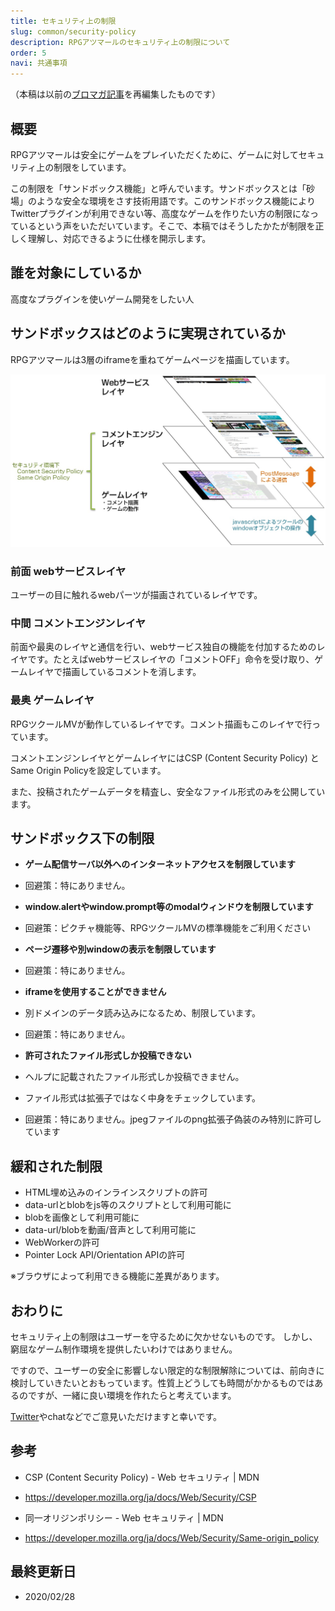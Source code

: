 ```yaml
---
title: セキュリティ上の制限
slug: common/security-policy
description: RPGアツマールのセキュリティ上の制限について
order: 5
navi: 共通事項
---
```

  
（本稿は以前の[ブロマガ記事](https://ch.nicovideo.jp/indies-game/blomaga/ar1152126)を再編集したものです）
  
## 概要
RPGアツマールは安全にゲームをプレイいただくために、ゲームに対してセキュリティ上の制限をしています。
  
この制限を「サンドボックス機能」と呼んでいます。サンドボックスとは「砂場」のような安全な環境をさす技術用語です。このサンドボックス機能によりTwitterプラグインが利用できない等、高度なゲームを作りたい方の制限になっているという声をいただいています。そこで、本稿ではそうしたかたが制限を正しく理解し、対応できるように仕様を開示します。
  
## 誰を対象にしているか
高度なプラグインを使いゲーム開発をしたい人


## サンドボックスはどのように実現されているか
RPGアツマールは3層のiframeを重ねてゲームページを描画しています。
  
![構造図](/images/layers.jpg)
  
### 前面 webサービスレイヤ
ユーザーの目に触れるwebパーツが描画されているレイヤです。
  
### 中間 コメントエンジンレイヤ
前面や最奥のレイヤと通信を行い、webサービス独自の機能を付加するためのレイヤです。たとえばwebサービスレイヤの「コメントOFF」命令を受け取り、ゲームレイヤで描画しているコメントを消します。
  
### 最奥 ゲームレイヤ
RPGツクールMVが動作しているレイヤです。コメント描画もこのレイヤで行っています。
  
コメントエンジンレイヤとゲームレイヤにはCSP (Content Security Policy) とSame Origin Policyを設定しています。
  
また、投稿されたゲームデータを精査し、安全なファイル形式のみを公開しています。
  
## サンドボックス下の制限
  
 - **ゲーム配信サーバ以外へのインターネットアクセスを制限しています**
 - 回避策：特にありません。
  
 - **window.alertやwindow.prompt等のmodalウィンドウを制限しています**
 - 回避策：ピクチャ機能等、RPGツクールMVの標準機能をご利用ください
  
 - **ページ遷移や別windowの表示を制限しています**
 - 回避策：特にありません。
  
 - **iframeを使用することができません**
 - 別ドメインのデータ読み込みになるため、制限しています。
 - 回避策：特にありません。
  
 - **許可されたファイル形式しか投稿できない**
 - ヘルプに記載されたファイル形式しか投稿できません。
 - ファイル形式は拡張子ではなく中身をチェックしています。
 - 回避策：特にありません。jpegファイルのpng拡張子偽装のみ特別に許可しています

## 緩和された制限
 - HTML埋め込みのインラインスクリプトの許可
 - data-urlとblobをjs等のスクリプトとして利用可能に
 - blobを画像として利用可能に
 - data-url/blobを動画/音声として利用可能に
 - WebWorkerの許可
 - Pointer Lock API/Orientation APIの許可
  
※ブラウザによって利用できる機能に差異があります。
  
## おわりに
セキュリティ上の制限はユーザーを守るために欠かせないものです。
しかし、窮屈なゲーム制作環境を提供したいわけではありません。
  
ですので、ユーザーの安全に影響しない限定的な制限解除については、前向きに検討していきたいとおもっています。性質上どうしても時間がかかるものではあるのですが、一緒に良い環境を作れたらと考えています。
  
[Twitter](https://twitter.com/nico_indiesgame)やchatなどでご意見いただけますと幸いです。
  
## 参考
 - CSP (Content Security Policy) - Web セキュリティ | MDN
 - https://developer.mozilla.org/ja/docs/Web/Security/CSP
  
 - 同一オリジンポリシー - Web セキュリティ | MDN
 - https://developer.mozilla.org/ja/docs/Web/Security/Same-origin_policy
    
## 最終更新日
 - 2020/02/28
